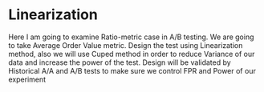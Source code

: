 # Linearization
Here I am going to examine Ratio-metric case in A/B testing. We are going to take Average Order Value metric. Design the test using Linearization method, also we will use Cuped method in order to reduce Variance of our data and increase the power of the test. Design will be validated by Historical A/A and A/B tests to make sure we control FPR and Power of our experiment	